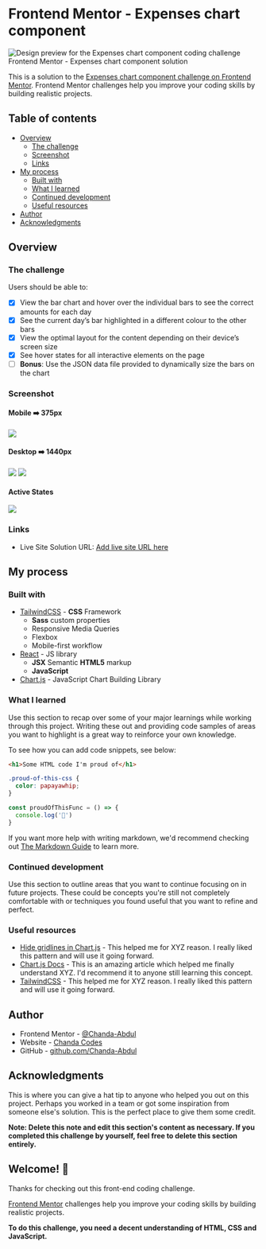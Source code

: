 # Frontend Mentor - Expenses chart component

![Design preview for the Expenses chart component coding challenge](./design/desktop-preview.jpg)
 Frontend Mentor - Expenses chart component solution

This is a solution to the [Expenses chart component challenge on Frontend Mentor](https://www.frontendmentor.io/challenges/expenses-chart-component-e7yJBUdjwt). Frontend Mentor challenges help you improve your coding skills by building realistic projects. 

## Table of contents

- [Overview](#overview)
  - [The challenge](#the-challenge)
  - [Screenshot](#screenshot)
  - [Links](#links)
- [My process](#my-process)
  - [Built with](#built-with)
  - [What I learned](#what-i-learned)
  - [Continued development](#continued-development)
  - [Useful resources](#useful-resources)
- [Author](#author)
- [Acknowledgments](#acknowledgments)

## Overview

### The challenge

Users should be able to:

- [x] View the bar chart and hover over the individual bars to see the correct amounts for each day
- [x] See the current day’s bar highlighted in a different colour to the other bars
- [x] View the optimal layout for the content depending on their device’s screen size
- [x] See hover states for all interactive elements on the page
- [ ]  **Bonus**: Use the JSON data file provided to dynamically size the bars on the chart

### Screenshot
#### Mobile ➡️ 375px
![](./design/mobile-design.jpg)

#### Desktop ➡️ 1440px
![](./design/desktop-design.jpg)
![](./design/desktop-preview.jpg)
#### Active States
![](./design/active-states.jpg)




### Links

- Live Site Solution URL: [Add live site URL here](https://curious-pastelito-182280.netlify.app/)

## My process

### Built with

- [TailwindCSS](https://tailwindcss.com/) - <b>CSS</b> Framework
    - <b>Sass</b> custom properties
    - Responsive Media Queries
    - Flexbox
    - Mobile-first workflow
- [React](https://reactjs.org/) - JS library
  - <b>JSX</b> Semantic <b>HTML5</b> markup
  - <b>JavaScript</b>
- [Chart.js](https://www.chartjs.org/) - JavaScript Chart Building Library

### What I learned

Use this section to recap over some of your major learnings while working through this project. Writing these out and providing code samples of areas you want to highlight is a great way to reinforce your own knowledge.

To see how you can add code snippets, see below:

```html
<h1>Some HTML code I'm proud of</h1>
```
```css
.proud-of-this-css {
  color: papayawhip;
}
```
```js
const proudOfThisFunc = () => {
  console.log('🎉')
}
```

If you want more help with writing markdown, we'd recommend checking out [The Markdown Guide](https://www.markdownguide.org/) to learn more.



### Continued development

Use this section to outline areas that you want to continue focusing on in future projects. These could be concepts you're still not completely comfortable with or techniques you found useful that you want to refine and perfect.


### Useful resources

- [Hide gridlines in Chart.js](https://devsheet.com/code-snippet/hide-gridlines-in-chartjs/) - This helped me for XYZ reason. I really liked this pattern and will use it going forward.
- [Chart.js Docs](https://www.chartjs.org/docs) - This is an amazing article which helped me finally understand XYZ. I'd recommend it to anyone still learning this concept.
- [TailwindCSS](tailwindcss.com) - This helped me for XYZ reason. I really liked this pattern and will use it going forward.


## Author

- Frontend Mentor - [@Chanda-Abdul](https://www.frontendmentor.io/profile/Chanda-Abdul)
- Website - [Chanda Codes](https://chandacodes.com/)
- GitHub - [github.com/Chanda-Abdul](https://github.com/Chanda-Abdul)


## Acknowledgments

This is where you can give a hat tip to anyone who helped you out on this project. Perhaps you worked in a team or got some inspiration from someone else's solution. This is the perfect place to give them some credit.

**Note: Delete this note and edit this section's content as necessary. If you completed this challenge by yourself, feel free to delete this section entirely.**

## Welcome! 👋

Thanks for checking out this front-end coding challenge.

[Frontend Mentor](https://www.frontendmentor.io) challenges help you improve your coding skills by building realistic projects.

**To do this challenge, you need a decent understanding of HTML, CSS and JavaScript.**

